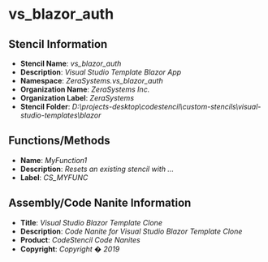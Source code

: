# vs_blazor_auth

## Stencil Information
- **Stencil Name**: *vs_blazor_auth*
- **Description**: *Visual Studio Template Blazor App*
- **Namespace**: *ZeraSystems.vs_blazor_auth*
- **Organization Name**: *ZeraSystems Inc.*
- **Organization Label**: *ZeraSystems*
- **Stencil Folder**: *D:\projects-desktop\codestencil\custom-stencils\visual-studio-templates\blazor*

## Functions/Methods
- **Name**: *MyFunction1*
- **Description**: *Resets an existing stencil with ...*
- **Label**: *CS_MYFUNC*

## Assembly/Code Nanite Information
- **Title**: *Visual Studio Blazor Template Clone*
- **Description**: *Code Nanite for Visual Studio Blazor Template Clone*
- **Product**: *CodeStencil Code Nanites*
- **Copyright**: *Copyright �  2019*

